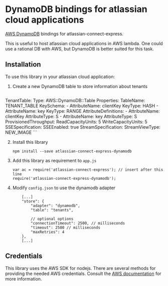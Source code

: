 # DynamoDB bindings for atlassian cloud applications

[AWS DynamoDB](https://aws.amazon.com/de/dynamodb/) bindings for atlassian-connect-express.

This is useful to host atlassian cloud applications in AWS lambda. One could use a rational DB with
AWS, but DynamoDB is better suited for this task.

## Installation

To use this library in your atlassian cloud application:

1. Create a new DynamoDB table to store information about tenants

    ```
TenantTable:
  Type: AWS::DynamoDB::Table
  Properties:
    TableName: TENANT_TABLE
    KeySchema:
      - AttributeName: clientKey
        KeyType: HASH
      - AttributeName: key
        KeyType: RANGE
    AttributeDefinitions:
      - AttributeName: clientKey
        AttributeType: S
      - AttributeName: key
        AttributeType: S
    ProvisionedThroughput:
      ReadCapacityUnits: 5
      WriteCapacityUnits: 5
    SSESpecification:
      SSEEnabled: true
    StreamSpecification:
      StreamViewType: NEW_IMAGE
    ```

2. Install this library

    `npm install --save atlassian-connect-express-dynamodb`

3. Add this library as requirement to `app.js`

    ```
    var ac = require('atlassian-connect-express'); // insert after this line
    require('atlassian-connect-express-dynamodb');
    ```

4. Modify `config.json` to use the dynamodb adapter

    ```
        [...]
        "store": {
            "adapter": "dynamodb",
            "table": "tenants",

            // optional options
            "connectionTimeout": 2500, // milliseconds
            "timeout": 2500 // milliseconds
            "maxRetries": 4
        },
        [...]
    ```

## Credentials

This library uses the AWS SDK for nodejs. There are several methods for providing the needed AWS credentials.
Consult the [AWS documentation](https://docs.aws.amazon.com/sdk-for-javascript/v2/developer-guide/setting-credentials-node.html)
for more information.
